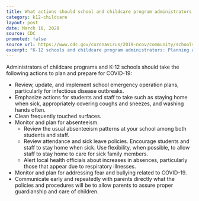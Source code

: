 ```yaml
---
title: What actions should school and childcare program administrators take to plan for an outbreak?
category: k12-childcare
layout: post
date: March 16, 2020
source: CDC
promoted: false
source_url: https://www.cdc.gov/coronavirus/2019-ncov/community/schools-childcare/schools-faq.html
excerpt: "K-12 schools and childcare program administrators: Planning and preparedness"
---
```


Administrators of childcare programs and K-12 schools should take the following actions to plan and prepare for COVID-19:

* Review, update, and implement school emergency operation plans, particularly for infectious disease outbreaks.
* Emphasize actions for students and staff to take such as staying home when sick, appropriately covering coughs and sneezes, and washing hands often.
* Clean frequently touched surfaces.
* Monitor and plan for absenteeism.
  * Review the usual absenteeism patterns at your school among both students and staff.
  * Review attendance and sick leave policies. Encourage students and staff to stay home when sick. Use flexibility, when possible, to allow staff to stay home to care for sick family members.
  * Alert local health officials about increases in absences, particularly those that appear due to respiratory illnesses.
* Monitor and plan for addressing fear and bullying related to COVID-19.
* Communicate early and repeatedly with parents directly what the policies and procedures will be to allow parents to assure proper guardianship and care of children.
